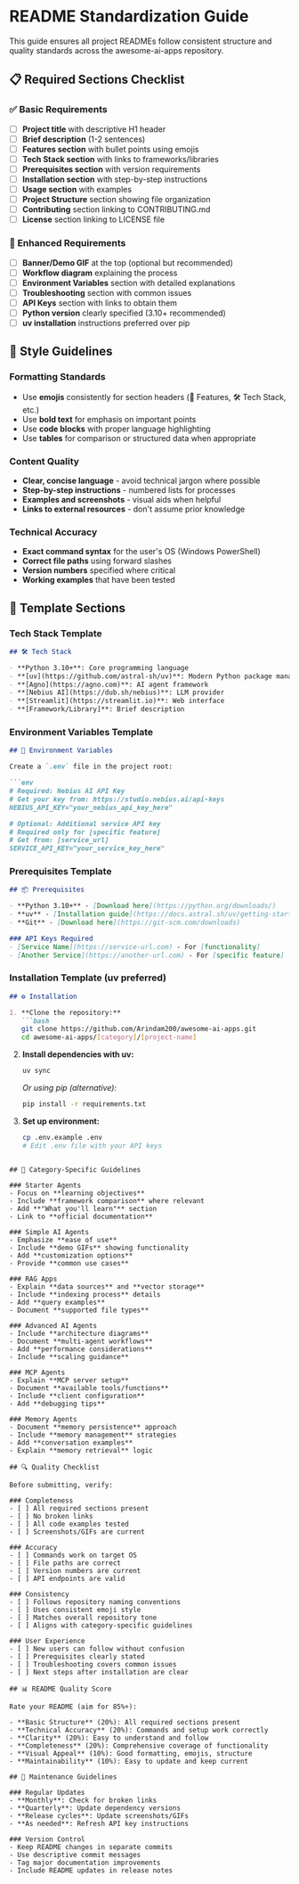 # README Standardization Guide

This guide ensures all project READMEs follow consistent structure and quality standards across the awesome-ai-apps repository.

## 📋 Required Sections Checklist

### ✅ Basic Requirements

- [ ] **Project title** with descriptive H1 header
- [ ] **Brief description** (1-2 sentences)
- [ ] **Features section** with bullet points using emojis
- [ ] **Tech Stack section** with links to frameworks/libraries
- [ ] **Prerequisites section** with version requirements
- [ ] **Installation section** with step-by-step instructions
- [ ] **Usage section** with examples
- [ ] **Project Structure** section showing file organization
- [ ] **Contributing** section linking to CONTRIBUTING.md
- [ ] **License** section linking to LICENSE file

### 🎯 Enhanced Requirements

- [ ] **Banner/Demo GIF** at the top (optional but recommended)
- [ ] **Workflow diagram** explaining the process
- [ ] **Environment Variables** section with detailed explanations
- [ ] **Troubleshooting** section with common issues
- [ ] **API Keys** section with links to obtain them
- [ ] **Python version** clearly specified (3.10+ recommended)
- [ ] **uv installation** instructions preferred over pip

## 📝 Style Guidelines

### Formatting Standards

- Use **emojis** consistently for section headers (🚀 Features, 🛠️ Tech Stack, etc.)
- Use **bold text** for emphasis on important points
- Use **code blocks** with proper language highlighting
- Use **tables** for comparison or structured data when appropriate

### Content Quality

- **Clear, concise language** - avoid technical jargon where possible
- **Step-by-step instructions** - numbered lists for processes
- **Examples and screenshots** - visual aids when helpful
- **Links to external resources** - don't assume prior knowledge

### Technical Accuracy

- **Exact command syntax** for the user's OS (Windows PowerShell)
- **Correct file paths** using forward slashes
- **Version numbers** specified where critical
- **Working examples** that have been tested

## 🔧 Template Sections

### Tech Stack Template

```markdown
## 🛠️ Tech Stack

- **Python 3.10+**: Core programming language
- **[uv](https://github.com/astral-sh/uv)**: Modern Python package management  
- **[Agno](https://agno.com)**: AI agent framework
- **[Nebius AI](https://dub.sh/nebius)**: LLM provider
- **[Streamlit](https://streamlit.io)**: Web interface
- **[Framework/Library]**: Brief description
```

### Environment Variables Template
```markdown
## 🔑 Environment Variables

Create a `.env` file in the project root:

```env
# Required: Nebius AI API Key
# Get your key from: https://studio.nebius.ai/api-keys
NEBIUS_API_KEY="your_nebius_api_key_here"

# Optional: Additional service API key  
# Required only for [specific feature]
# Get from: [service_url]
SERVICE_API_KEY="your_service_key_here"
```

### Prerequisites Template
```markdown
## 📦 Prerequisites

- **Python 3.10+** - [Download here](https://python.org/downloads/)
- **uv** - [Installation guide](https://docs.astral.sh/uv/getting-started/installation/)
- **Git** - [Download here](https://git-scm.com/downloads)

### API Keys Required
- [Service Name](https://service-url.com) - For [functionality]
- [Another Service](https://another-url.com) - For [specific feature]
```

### Installation Template (uv preferred)
```markdown
## ⚙️ Installation

1. **Clone the repository:**
   ```bash
   git clone https://github.com/Arindam200/awesome-ai-apps.git
   cd awesome-ai-apps/[category]/[project-name]
   ```

2. **Install dependencies with uv:**
   ```bash
   uv sync
   ```
   
   *Or using pip (alternative):*
   ```bash
   pip install -r requirements.txt
   ```

3. **Set up environment:**
   ```bash
   cp .env.example .env
   # Edit .env file with your API keys
   ```
```

## 🎯 Category-Specific Guidelines

### Starter Agents
- Focus on **learning objectives**
- Include **framework comparison** where relevant  
- Add **"What you'll learn"** section
- Link to **official documentation**

### Simple AI Agents  
- Emphasize **ease of use**
- Include **demo GIFs** showing functionality
- Add **customization options**
- Provide **common use cases**

### RAG Apps
- Explain **data sources** and **vector storage**
- Include **indexing process** details
- Add **query examples**
- Document **supported file types**

### Advanced AI Agents
- Include **architecture diagrams**
- Document **multi-agent workflows**  
- Add **performance considerations**
- Include **scaling guidance**

### MCP Agents
- Explain **MCP server setup**
- Document **available tools/functions**
- Include **client configuration**
- Add **debugging tips**

### Memory Agents
- Document **memory persistence** approach
- Include **memory management** strategies
- Add **conversation examples**
- Explain **memory retrieval** logic

## 🔍 Quality Checklist

Before submitting, verify:

### Completeness
- [ ] All required sections present
- [ ] No broken links
- [ ] All code examples tested
- [ ] Screenshots/GIFs are current

### Accuracy  
- [ ] Commands work on target OS
- [ ] File paths are correct
- [ ] Version numbers are current
- [ ] API endpoints are valid

### Consistency
- [ ] Follows repository naming conventions
- [ ] Uses consistent emoji style
- [ ] Matches overall repository tone
- [ ] Aligns with category-specific guidelines

### User Experience
- [ ] New users can follow without confusion
- [ ] Prerequisites clearly stated
- [ ] Troubleshooting covers common issues
- [ ] Next steps after installation are clear

## 📊 README Quality Score

Rate your README (aim for 85%+):

- **Basic Structure** (20%): All required sections present
- **Technical Accuracy** (20%): Commands and setup work correctly  
- **Clarity** (20%): Easy to understand and follow
- **Completeness** (20%): Comprehensive coverage of functionality
- **Visual Appeal** (10%): Good formatting, emojis, structure
- **Maintainability** (10%): Easy to update and keep current

## 🔄 Maintenance Guidelines

### Regular Updates
- **Monthly**: Check for broken links
- **Quarterly**: Update dependency versions
- **Release cycles**: Update screenshots/GIFs
- **As needed**: Refresh API key instructions

### Version Control
- Keep README changes in separate commits
- Use descriptive commit messages
- Tag major documentation improvements
- Include README updates in release notes